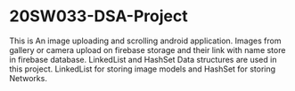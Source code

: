 # 20SW033-DSA-Project
This is An image uploading and scrolling android application. Images from gallery or camera upload on firebase storage and their link with name store in firebase database.
LinkedList and HashSet Data structures are used in this project. LinkedList for storing image models and HashSet for storing Networks.
